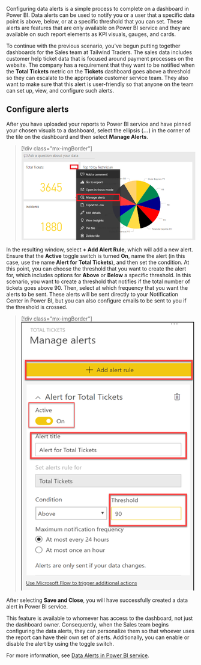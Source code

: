 Configuring data alerts is a simple process to complete on a dashboard in Power BI. Data alerts can be used to notify you or a user that a specific data point is above, below, or at a specific threshold that you can set. These alerts are features that are only available on Power BI service and they are available on such report elements as KPI visuals, gauges, and cards.

To continue with the previous scenario, you've begun putting together dashboards for the Sales team at Tailwind Traders. The sales data includes customer help ticket data that is focused around payment processes on the website. The company has a requirement that they want to be notified when the **Total Tickets** metric on the **Tickets** dashboard goes above a threshold so they can escalate to the appropriate customer service team. They also want to make sure that this alert is user-friendly so that anyone on the team can set up, view, and configure such alerts.

## Configure alerts

After you have uploaded your reports to Power BI service and have pinned your chosen visuals to a dashboard, select the ellipsis (**...**) in the corner of the tile on the dashboard and then select **Manage Alerts**.

> [!div class="mx-imgBorder"]
> [![Manage alerts on a dashboard tile](../media/02-manage-alerts-button-ss.png)](../media/02-manage-alerts-button-ss.png#lightbox)

In the resulting window, select **+ Add Alert Rule**, which will add a new alert. Ensure that the **Active** toggle switch is turned **On**, name the alert (in this case, use the name **Alert for Total Tickets**), and then set the condition. At this point, you can choose the threshold that you want to create the alert for, which includes options for **Above** or **Below** a specific threshold. In this scenario, you want to create a threshold that notifies if the total number of tickets goes above 90. Then, select at which frequency that you want the alerts to be sent. These alerts will be sent directly to your Notification Center in Power BI, but you can also configure emails to be sent to you if the threshold is crossed.

> [!div class="mx-imgBorder"]
> [![Manage alerts window in Power BI service](../media/02-manage-alerts-window-options-ssm.png)](../media/02-manage-alerts-window-options-ssm.png#lightbox)

After selecting **Save and Close**, you will have successfully created a data alert in Power BI service.

This feature is available to whomever has access to the dashboard, not just the dashboard owner. Consequently, when the Sales team begins configuring the data alerts, they can personalize them so that whoever uses the report can have their own set of alerts. Additionally, you can enable or disable the alert by using the toggle switch.

For more information, see [Data Alerts in Power BI service](https://docs.microsoft.com/power-bi/create-reports/service-set-data-alerts/?azure-portal=true).
